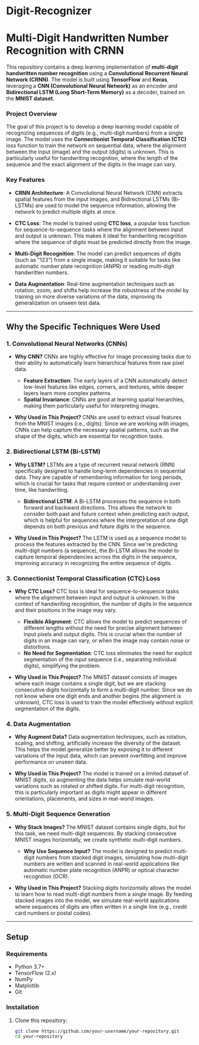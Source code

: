 # Digit-Recognizer
# Multi-Digit Handwritten Number Recognition with CRNN

This repository contains a deep learning implementation of **multi-digit handwritten number recognition** using a **Convolutional Recurrent Neural Network (CRNN)**. The model is built using **TensorFlow** and **Keras**, leveraging a **CNN (Convolutional Neural Network)** as an encoder and **Bidirectional LSTM (Long Short-Term Memory)** as a decoder, trained on the **MNIST dataset**. 

### Project Overview

The goal of this project is to develop a deep learning model capable of recognizing sequences of digits (e.g., multi-digit numbers) from a single image. The model uses the **Connectionist Temporal Classification (CTC)** loss function to train the network on sequential data, where the alignment between the input (image) and the output (digits) is unknown. This is particularly useful for handwriting recognition, where the length of the sequence and the exact alignment of the digits in the image can vary.

### Key Features

- **CRNN Architecture**: A Convolutional Neural Network (CNN) extracts spatial features from the input images, and Bidirectional LSTMs (Bi-LSTMs) are used to model the sequence information, allowing the network to predict multiple digits at once.
  
- **CTC Loss**: The model is trained using **CTC loss**, a popular loss function for sequence-to-sequence tasks where the alignment between input and output is unknown. This makes it ideal for handwriting recognition where the sequence of digits must be predicted directly from the image.

- **Multi-Digit Recognition**: The model can predict sequences of digits (such as "123") from a single image, making it suitable for tasks like automatic number plate recognition (ANPR) or reading multi-digit handwritten numbers.

- **Data Augmentation**: Real-time augmentation techniques such as rotation, zoom, and shifts help increase the robustness of the model by training on more diverse variations of the data, improving its generalization on unseen test data.

---

## Why the Specific Techniques Were Used

### 1. **Convolutional Neural Networks (CNNs)**
   - **Why CNN?**
     CNNs are highly effective for image processing tasks due to their ability to automatically learn hierarchical features from raw pixel data. 
     - **Feature Extraction**: The early layers of a CNN automatically detect low-level features like edges, corners, and textures, while deeper layers learn more complex patterns.
     - **Spatial Invariance**: CNNs are good at learning spatial hierarchies, making them particularly useful for interpreting images.

   - **Why Used in This Project?**
     CNNs are used to extract visual features from the MNIST images (i.e., digits). Since we are working with images, CNNs can help capture the necessary spatial patterns, such as the shape of the digits, which are essential for recognition tasks.

### 2. **Bidirectional LSTM (Bi-LSTM)**
   - **Why LSTM?**
     LSTMs are a type of recurrent neural network (RNN) specifically designed to handle long-term dependencies in sequential data. They are capable of remembering information for long periods, which is crucial for tasks that require context or understanding over time, like handwriting.
     - **Bidirectional LSTM**: A Bi-LSTM processes the sequence in both forward and backward directions. This allows the network to consider both past and future context when predicting each output, which is helpful for sequences where the interpretation of one digit depends on both previous and future digits in the sequence.

   - **Why Used in This Project?**
     The LSTM is used as a sequence model to process the features extracted by the CNN. Since we're predicting multi-digit numbers (a sequence), the Bi-LSTM allows the model to capture temporal dependencies across the digits in the sequence, improving accuracy in recognizing the entire sequence of digits.

### 3. **Connectionist Temporal Classification (CTC) Loss**
   - **Why CTC Loss?**
     CTC loss is ideal for sequence-to-sequence tasks where the alignment between input and output is unknown. In the context of handwriting recognition, the number of digits in the sequence and their positions in the image may vary.
     - **Flexible Alignment**: CTC allows the model to predict sequences of different lengths without the need for precise alignment between input pixels and output digits. This is crucial when the number of digits in an image can vary, or when the image may contain noise or distortions.
     - **No Need for Segmentation**: CTC loss eliminates the need for explicit segmentation of the input sequence (i.e., separating individual digits), simplifying the problem.

   - **Why Used in This Project?**
     The MNIST dataset consists of images where each image contains a single digit, but we are stacking consecutive digits horizontally to form a multi-digit number. Since we do not know where one digit ends and another begins (the alignment is unknown), CTC loss is used to train the model effectively without explicit segmentation of the digits.

### 4. **Data Augmentation**
   - **Why Augment Data?**
     Data augmentation techniques, such as rotation, scaling, and shifting, artificially increase the diversity of the dataset. This helps the model generalize better by exposing it to different variations of the input data, which can prevent overfitting and improve performance on unseen data.

   - **Why Used in This Project?**
     The model is trained on a limited dataset of MNIST digits, so augmenting the data helps simulate real-world variations such as rotated or shifted digits. For multi-digit recognition, this is particularly important as digits might appear in different orientations, placements, and sizes in real-world images.

### 5. **Multi-Digit Sequence Generation**
   - **Why Stack Images?**
     The MNIST dataset contains single digits, but for this task, we need multi-digit sequences. By stacking consecutive MNIST images horizontally, we create synthetic multi-digit numbers.
     - **Why Use Sequence Input?**
       The model is designed to predict multi-digit numbers from stacked digit images, simulating how multi-digit numbers are written and scanned in real-world applications like automatic number plate recognition (ANPR) or optical character recognition (OCR).

   - **Why Used in This Project?**
     Stacking digits horizontally allows the model to learn how to read multi-digit numbers from a single image. By feeding stacked images into the model, we simulate real-world applications where sequences of digits are often written in a single line (e.g., credit card numbers or postal codes).

---

## Setup

### Requirements

- Python 3.7+
- TensorFlow (2.x)
- NumPy
- Matplotlib
- Git

### Installation

1. Clone this repository:
   ```bash
   git clone https://github.com/your-username/your-repository.git
   cd your-repository
